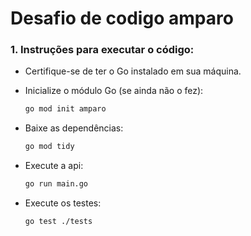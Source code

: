 # Desafio de codigo amparo

### 1. Instruções para executar o código:

- Certifique-se de ter o Go instalado em sua máquina.
- Inicialize o módulo Go (se ainda não o fez):

  ```bash
  go mod init amparo
  ```

- Baixe as dependências:

  ```bash
  go mod tidy
  ```

- Execute a api:
  ```bash
  go run main.go
  ```

- Execute os testes:

  ```bash
  go test ./tests
  ```